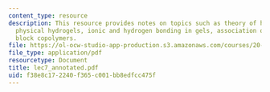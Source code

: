 ```yaml
---
content_type: resource
description: This resource provides notes on topics such as theory of hydrogel swelling,
  physical hydrogels, ionic and hydrogen bonding in gels, association of amphiphilic
  block copolymers.
file: https://ol-ocw-studio-app-production.s3.amazonaws.com/courses/20-462j-molecular-principles-of-biomaterials-spring-2006/f38e8c172240f365c001bb8edfcc475f_lec7_annotated.pdf
file_type: application/pdf
resourcetype: Document
title: lec7_annotated.pdf
uid: f38e8c17-2240-f365-c001-bb8edfcc475f
---
```


